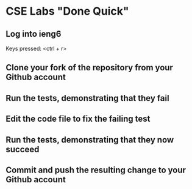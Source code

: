 # CSE Labs "Done Quick"
## Log into ieng6  
  
Keys pressed: <ctrl + r><ssh><enter> 
  
 
## Clone your fork of the repository from your Github account  
  
  
## Run the tests, demonstrating that they fail  
  
## Edit the code file to fix the failing test  
  
## Run the tests, demonstrating that they now succeed  
  
  
## Commit and push the resulting change to your Github account  
  
  
